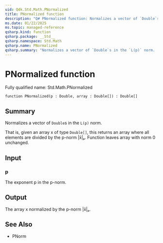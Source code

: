 ```yaml
---
uid: Qdk.Std.Math.PNormalized
title: PNormalized function
description: "Q# PNormalized function: Normalizes a vector of `Double`s in the `L(p)` norm.  That is, given an array x of type `Double[]`, this returns an array where all elements are divided by the p-norm \|x̄\|ₚ. Function leaves array with norm 0 unchanged."
ms.date: 01/22/2025
ms.topic: managed-reference
qsharp.kind: function
qsharp.package: __Std__
qsharp.namespace: Std.Math
qsharp.name: PNormalized
qsharp.summary: "Normalizes a vector of `Double`s in the `L(p)` norm.  That is, given an array x of type `Double[]`, this returns an array where all elements are divided by the p-norm \|x̄\|ₚ. Function leaves array with norm 0 unchanged."
---
```


# PNormalized function

Fully qualified name: Std.Math.PNormalized

```qsharp
function PNormalized(p : Double, array : Double[]) : Double[]
```

## Summary
Normalizes a vector of `Double`s in the `L(p)` norm.

That is, given an array x of type `Double[]`, this returns an array where
all elements are divided by the p-norm |x̄|ₚ.
Function leaves array with norm 0 unchanged.

## Input
### p
The exponent p in the p-norm.

## Output
The array x normalized by the p-norm |x̄|ₚ.

## See Also
- PNorm
